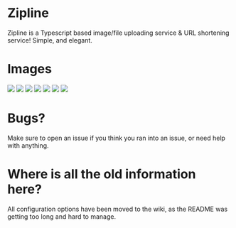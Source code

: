 # Zipline
Zipline is a Typescript based image/file uploading service & URL shortening service! Simple, and elegant.

# Images
![](https://cdn.diced.wtf/u/F1vtRX.png)
![](https://cdn.diced.wtf/u/a5BTaP.png)
![](https://cdn.diced.wtf/u/bdntjm.png)
![](https://cdn.diced.wtf/u/s8ulbP.png)
![](https://cdn.diced.wtf/u/DU7Bbr.png)
![](https://cdn.diced.wtf/u/fQMe1r.png)
![](https://cdn.diced.wtf/u/VTXMbo.png)

# Bugs?
Make sure to open an issue if you think you ran into an issue, or need help with anything.

# Where is all the old information here?
All configuration options have been moved to the wiki, as the README was getting too long and hard to manage.
